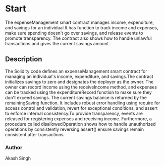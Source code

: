 # Start
The expenseManagement smart contract manages income, expenditure, and savings for an individual.It has function to track income and expenses, make sure spending doesn't go over savings, and release events to promote transparency. The contract also shows how to handle unlawful transactions and gives the current savings amount.
## Description
The Solidity code defines an expenseManagement smart contract for managing an individual's income, expenditure, and savings.The contract initializes savings to zero and designates the deployer as the owner. The owner can record income using the receiveIncome method, and expenses can be tracked using the expenditureRecord function to make sure they don't exceed savings. The current savings balance is returned by the remainingSaving function.  It includes robust error handling using require for access control and validation, revert for exceptional conditions, and assert to enforce internal consistency.To provide transparency, events are released for registering expenses and receiving income. Furthermore, a procedure called disallowedOperation shows how to handle unauthorized operations by consistently reversing.assert() ensure savings remain consistent after transactions.
### Author
Akash Singh
